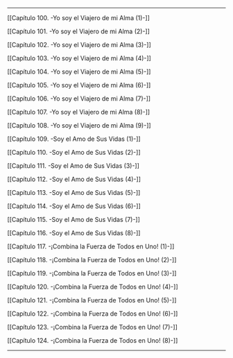 
---

[[Capítulo 100. -Yo soy el Viajero de mi Alma (1)-]]

[[Capítulo 101. -Yo soy el Viajero de mi Alma (2)-]]

[[Capítulo 102. -Yo soy el Viajero de mi Alma (3)-]]

[[Capítulo 103. -Yo soy el Viajero de mi Alma (4)-]]

[[Capítulo 104. -Yo soy el Viajero de mi Alma (5)-]]

[[Capítulo 105. -Yo soy el Viajero de mi Alma (6)-]]

[[Capítulo 106. -Yo soy el Viajero de mi Alma (7)-]]

[[Capítulo 107. -Yo soy el Viajero de mi Alma (8)-]]

[[Capítulo 108. -Yo soy el Viajero de mi Alma (9)-]]

[[Capítulo 109. -Soy el Amo de Sus Vidas (1)-]]

[[Capítulo 110. -Soy el Amo de Sus Vidas (2)-]]

[[Capítulo 111. -Soy el Amo de Sus Vidas (3)-]]

[[Capítulo 112. -Soy el Amo de Sus Vidas (4)-]]

[[Capítulo 113. -Soy el Amo de Sus Vidas (5)-]]

[[Capítulo 114. -Soy el Amo de Sus Vidas (6)-]]

[[Capítulo 115. -Soy el Amo de Sus Vidas (7)-]]

[[Capítulo 116. -Soy el Amo de Sus Vidas (8)-]]

[[Capítulo 117. -¡Combina la Fuerza de Todos en Uno! (1)-]]

[[Capítulo 118. -¡Combina la Fuerza de Todos en Uno! (2)-]]

[[Capítulo 119. -¡Combina la Fuerza de Todos en Uno! (3)-]]

[[Capítulo 120. -¡Combina la Fuerza de Todos en Uno! (4)-]]

[[Capítulo 121. -¡Combina la Fuerza de Todos en Uno! (5)-]]

[[Capítulo 122. -¡Combina la Fuerza de Todos en Uno! (6)-]]

[[Capítulo 123. -¡Combina la Fuerza de Todos en Uno! (7)-]]

[[Capítulo 124. -¡Combina la Fuerza de Todos en Uno! (8)-]]

---
